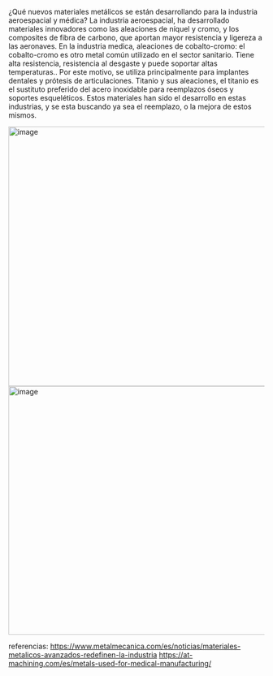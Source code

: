 ¿Qué nuevos materiales metálicos se están desarrollando para la industria aeroespacial y médica?
La industria aeroespacial, ha desarrollado materiales innovadores como las aleaciones de níquel y cromo, y los composites de fibra de carbono, que aportan mayor resistencia y ligereza a las aeronaves.
En la industria medica, aleaciones de cobalto-cromo: el cobalto-cromo es otro metal común utilizado en el sector sanitario. Tiene alta resistencia, resistencia al desgaste y puede soportar altas temperaturas.. Por este motivo, se utiliza principalmente para implantes dentales y prótesis de articulaciones.
Titanio y sus aleaciones, el titanio es el sustituto preferido del acero inoxidable para reemplazos óseos y soportes esqueléticos. 
Estos materiales han sido el desarrollo en estas industrias, y se esta buscando ya sea el reemplazo, o la mejora de estos mismos.

<img width="768" height="512" alt="image" src="https://github.com/user-attachments/assets/fc928383-9067-4753-9843-4af6724c3085" />
<img width="1140" height="490" alt="image" src="https://github.com/user-attachments/assets/4c680466-57ef-46bf-8560-615fd899c1ce" />

referencias: https://www.metalmecanica.com/es/noticias/materiales-metalicos-avanzados-redefinen-la-industria
https://at-machining.com/es/metals-used-for-medical-manufacturing/
